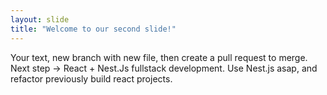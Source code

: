 ```yaml
---
layout: slide
title: "Welcome to our second slide!"
---
```

Your text, new branch with new file, then create a pull request to merge.
Next step -> React + Nest.Js fullstack development. Use Nest.js asap, and refactor previously build react projects.
